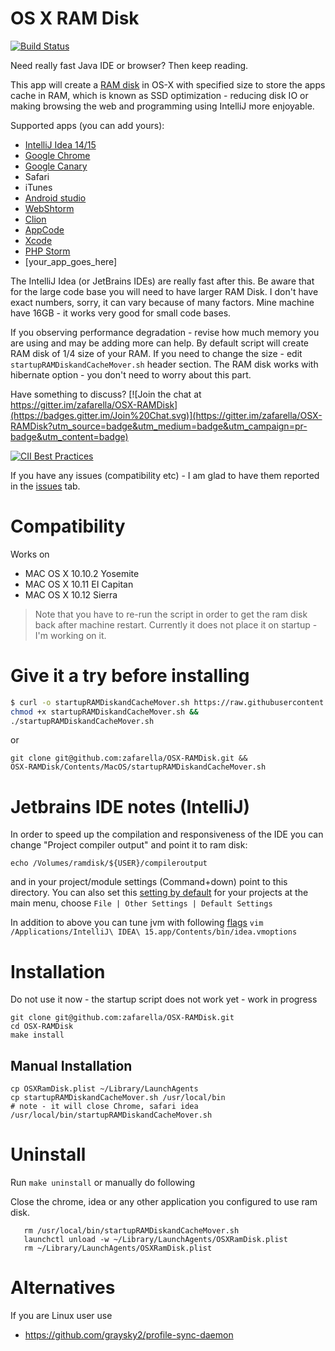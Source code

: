 OS X RAM Disk
================

[![Build Status](https://travis-ci.org/zafarella/OSX-RAMDisk.svg?branch=master)](https://travis-ci.org/zafarella/OSX-RAMDisk)

Need really fast Java IDE or browser? Then keep reading.

This app will create a [RAM disk](http://en.wikipedia.org/wiki/RAM_drive) in OS-X with specified size to
store the apps cache in RAM, which is known as SSD optimization - reducing disk IO or making browsing the web and
programming using IntelliJ more enjoyable.

Supported apps (you can add yours):

* [IntelliJ Idea 14/15](https://www.jetbrains.com/idea/download/)
* [Google Chrome](https://support.google.com/chrome/answer/95346?hl=en)
* [Google Canary](https://www.google.com/chrome/browser/canary.html)
* Safari
* iTunes
* [Android studio](http://developer.android.com/sdk/index.html)
* [WebShtorm](https://www.jetbrains.com/webstorm/)
* [Clion](https://www.jetbrains.com/clion/)
* [AppCode](https://www.jetbrains.com/objc/)
* [Xcode](https://developer.apple.com/xcode/downloads/)
* [PHP Storm](https://www.jetbrains.com/phpstorm/)
* [your_app_goes_here]

The IntelliJ Idea (or JetBrains IDEs) are really fast after this. Be aware that for the large code base you will
need to have larger RAM Disk. I don't have exact numbers, sorry, it can vary because of many factors. Mine 
machine have 16GB - it works very good for small code bases.

If you observing performance degradation - revise how much memory you are using and may be adding more can help.
By default script will create RAM disk of 1/4 size of your RAM.
If you need to change the size - edit `startupRAMDiskandCacheMover.sh` header section. The RAM disk works with hibernate
option - you don't need to worry about this part.

Have something to discuss? 
[![Join the chat at https://gitter.im/zafarella/OSX-RAMDisk](https://badges.gitter.im/Join%20Chat.svg)](https://gitter.im/zafarella/OSX-RAMDisk?utm_source=badge&utm_medium=badge&utm_campaign=pr-badge&utm_content=badge)

[![CII Best Practices](https://bestpractices.coreinfrastructure.org/projects/458/badge)](https://bestpractices.coreinfrastructure.org/projects/458)

If you have any issues (compatibility etc) - I am glad to have them reported in the [issues](https://github.com/zafarella/OSX-RAMDisk/issues) tab.

Compatibility
============
Works on

* MAC OS X 10.10.2 Yosemite
* MAC OS X 10.11 EI Capitan
* MAC OS X 10.12 Sierra

> Note that you have to re-run the script in order to get the ram disk back after machine restart.
> Currently it does not place it on startup - I'm working on it.

Give it a try before installing
===============================
```bash
$ curl -o startupRAMDiskandCacheMover.sh https://raw.githubusercontent.com/zafarella/OSX-RAMDisk/master/Contents/MacOS/startupRAMDiskandCacheMover.sh &&
chmod +x startupRAMDiskandCacheMover.sh &&
./startupRAMDiskandCacheMover.sh
```
or
```
git clone git@github.com:zafarella/OSX-RAMDisk.git &&
OSX-RAMDisk/Contents/MacOS/startupRAMDiskandCacheMover.sh
```
Jetbrains IDE notes (IntelliJ)
===================
In order to speed up the compilation and responsiveness of the IDE you can
change "Project compiler output" and point it to ram disk:
```
echo /Volumes/ramdisk/${USER}/compileroutput
```
and in your project/module settings (Command+down) point to this directory.
You can also set this [setting by default](https://www.jetbrains.com/idea/help/accessing-default-settings.html) 
for your projects at the main menu, choose `File | Other Settings | Default Settings`

In addition to above you can tune jvm with following [flags](https://gist.github.com/zafarella/43bc260c3c0cdc34f109) 
`vim /Applications/IntelliJ\ IDEA\ 15.app/Contents/bin/idea.vmoptions`

Installation
============
Do not use it now - the startup script does not work yet - work in progress
```
git clone git@github.com:zafarella/OSX-RAMDisk.git
cd OSX-RAMDisk
make install
```

Manual Installation
------------------
```
cp OSXRamDisk.plist ~/Library/LaunchAgents
cp startupRAMDiskandCacheMover.sh /usr/local/bin
# note - it will close Chrome, safari idea
/usr/local/bin/startupRAMDiskandCacheMover.sh
```

Uninstall
============
Run `make uninstall`
or manually do following

Close the chrome, idea or any other application you configured to use ram disk.
```
   rm /usr/local/bin/startupRAMDiskandCacheMover.sh
   launchctl unload -w ~/Library/LaunchAgents/OSXRamDisk.plist
   rm ~/Library/LaunchAgents/OSXRamDisk.plist
```

Alternatives
============
If you are Linux user use
* https://github.com/graysky2/profile-sync-daemon

